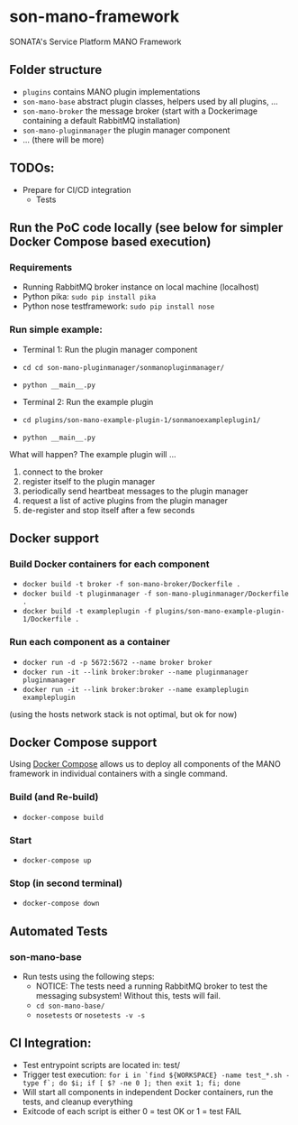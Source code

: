 # son-mano-framework
SONATA's Service Platform MANO Framework


## Folder structure

* `plugins` contains MANO plugin implementations
* `son-mano-base` abstract plugin classes, helpers used by all plugins, ...
* `son-mano-broker` the message broker (start with a Dockerimage containing a default RabbitMQ installation)
* `son-mano-pluginmanager` the plugin manager component
* ... (there will be more)


## TODOs:
* Prepare for CI/CD integration
    * Tests


## Run the PoC code locally (see below for simpler Docker Compose based execution)

### Requirements
* Running RabbitMQ broker instance on local machine (localhost)
* Python pika: `sudo pip install pika`
* Python nose testframework: `sudo pip install nose`

### Run simple example:
* Terminal 1: Run the plugin manager component
 * `cd cd son-mano-pluginmanager/sonmanopluginmanager/`
 * `python __main__.py`


* Terminal 2: Run the example plugin
 * `cd plugins/son-mano-example-plugin-1/sonmanoexampleplugin1/`
 * `python __main__.py`

What will happen? The example plugin will ...

1. connect to the broker
2. register itself to the plugin manager
3. periodically send heartbeat messages to the plugin manager
4. request a list of active plugins from the plugin manager
5. de-register and stop itself after a few seconds

## Docker support
### Build Docker containers for each component

* `docker build -t broker -f son-mano-broker/Dockerfile .`
* `docker build -t pluginmanager -f son-mano-pluginmanager/Dockerfile .`
* `docker build -t exampleplugin -f plugins/son-mano-example-plugin-1/Dockerfile .`

### Run each component as a container

* `docker run -d -p 5672:5672 --name broker broker`
* `docker run -it --link broker:broker --name pluginmanager pluginmanager`
* `docker run -it --link broker:broker --name exampleplugin exampleplugin`


(using the hosts network stack is not optimal, but ok for now)

## Docker Compose support

Using [Docker Compose](https://docs.docker.com/compose/) allows us to deploy all components of the MANO framework in individual containers with a single command.

### Build (and Re-build)

* `docker-compose build`

### Start

* `docker-compose up`

### Stop (in second terminal)

* `docker-compose down`


## Automated Tests

### son-mano-base

* Run tests using the following steps:
    * NOTICE: The tests need a running RabbitMQ broker to test the messaging subsystem! Without this, tests will fail.
    * `cd son-mano-base/`
    * `nosetests` or `nosetests -v -s`



## CI Integration:

* Test entrypoint scripts are located in: test/
* Trigger test execution: ```for i in `find ${WORKSPACE} -name test_*.sh -type f`; do $i; if [ $? -ne 0 ]; then exit 1; fi; done```
* Will start all components in independent Docker containers, run the tests, and cleanup everything
* Exitcode of each script is either 0 = test OK or 1 = test FAIL

